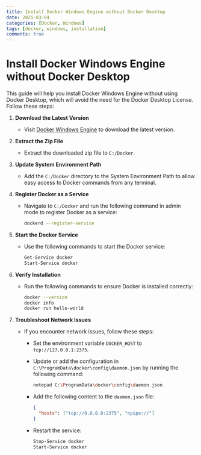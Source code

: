 ```yaml
---
title: Install Docker Windows Engine without Docker Desktop
date: 2025-03-04
categories: [Docker, Windows]
tags: [docker, windows, installation]
comments: true
---
```


# Install Docker Windows Engine without Docker Desktop

This guide will help you install Docker Windows Engine without using Docker Desktop, which will avoid the need for the Docker Desktop License. Follow these steps:

1. **Download the Latest Version**
   - Visit [Docker Windows Engine](https://download.docker.com/win/static/stable/x86_64/) to download the latest version.

2. **Extract the Zip File**
   - Extract the downloaded zip file to `C:/Docker`.

3. **Update System Environment Path**
   - Add the `C:/Docker` directory to the System Environment Path to allow easy access to Docker commands from any terminal.

4. **Register Docker as a Service**
   - Navigate to `C:/Docker` and run the following command in admin mode to register Docker as a service:
     ```sh
     dockerd --register-service
     ```

5. **Start the Docker Service**
   - Use the following commands to start the Docker service:
     ```sh
     Get-Service docker
     Start-Service docker
     ```

6. **Verify Installation**
   - Run the following commands to ensure Docker is installed correctly:
     ```sh
     docker --version
     docker info
     docker run hello-world
     ```

7. **Troubleshoot Network Issues**
   - If you encounter network issues, follow these steps:
     - Set the environment variable `DOCKER_HOST` to `tcp://127.0.0.1:2375`.
     - Update or add the configuration in `C:\ProgramData\docker\config\daemon.json` by running the following command:
       ```sh
       notepad C:\ProgramData\docker\config\daemon.json
       ```

     - Add the following content to the `daemon.json` file:
       ```json
       {
         "hosts": ["tcp://0.0.0.0:2375", "npipe://"]
       }
       ```
     - Restart the service:
       ```sh
       Stop-Service docker
       Start-Service docker
       ```
